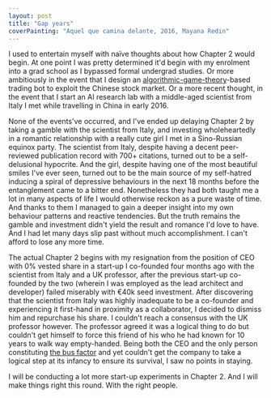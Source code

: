 ```yaml
---
layout: post
title: "Gap years"
coverPainting: "Aquel que camina delante, 2016, Mayana Redin"
---
```


I used to entertain myself with naïve thoughts about how Chapter 2 would begin. At one point I was pretty determined it'd begin with my enrolment into a grad school as I bypassed formal undergrad studies. Or more ambitiously in the event that I design an [algorithmic-game-theory](http://www.cs.cmu.edu/~sandholm/cs15-892F13/algorithmic-game-theory.pdf)-based trading bot to exploit the Chinese stock market. Or a more recent thought, in the event that I start an AI research lab with a middle-aged scientist from Italy I met while travelling in China in early 2016.

None of the events've occurred, and I've ended up delaying Chapter 2 by taking a gamble with the scientist from Italy, and investing wholeheartedly in a romantic relationship with a really cute girl I met in a Sino-Russian equinox party. The scientist from Italy, despite having a decent peer-reviewed publication record with 700+ citations, turned out to be a self-delusional hypocrite. And the girl, despite having one of the most beautiful smiles I've ever seen, turned out to be the main source of my self-hatred inducing a spiral of depressive behaviours in the next 18 months before the entanglement came to a bitter end. Nonetheless they had both taught me a lot in many aspects of life I would otherwise reckon as a pure waste of time. And thanks to them I managed to gain a deeper insight into my own behaviour patterns and reactive tendencies. But the truth remains the gamble and investment didn't yield the result and romance I'd love to have. And I had let many days slip past without much accomplishment. I can't afford to lose any more time.

The actual Chapter 2 begins with my resignation from the position of CEO with 0% vested share in a start-up I co-founded four months ago with the scientist from Italy and a UK professor, after the previous start-up co-founded by the two (wherein I was employed as the lead architect and developer) failed miserably with €40k seed investment. After discovering that the scientist from Italy was highly inadequate to be a co-founder and experiencing it first-hand in proximity as a collaborator, I decided to dismiss him and repurchase his share. I couldn't reach a consensus with the UK professor however. The professor agreed it was a logical thing to do but couldn't get himself to force this friend of his who he had known for 10 years to walk way empty-handed. Being both the CEO and the only person constituting [the bus factor](https://en.wikipedia.org/wiki/Bus_factor) and yet couldn't get the company to take a logical step at its infancy to ensure its survival, I saw no points in staying.

I will be conducting a lot more start-up experiments in Chapter 2. And I will make things right this round. With the right people.
